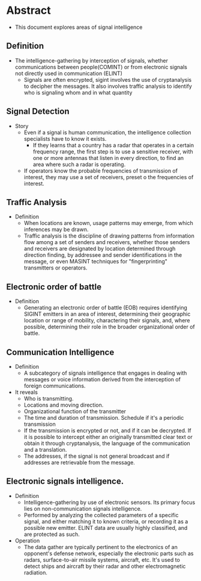 # Abstract
* This document explores areas of signal intelligence

## Definition
* The intelligence-gathering by interception of signals, whether communications between people(COMINT) or from electronic signals not directly used in communication (ELINT)
    * Signals are often encrypted, sigint involves the use of cryptanalysis to decipher the messages. It also involves traffic analysis to identify who is signaling whom and in what quantity

## Signal Detection
* Story
    * Even if a signal is human communication, the intelligence collection specialists have to know it exists.
        * If they learns that a country has a radar that operates in a certain frequency range, the first step is to use a sensitive receiver, with one or more antennas that listen in every direction, to find an area where such a radar is operating.
    * If operators know the probable frequencies of transmission of interest, they may use a set of receivers, preset o the frequencies of interest.

## Traffic Analysis
* Definition
    * When locations are known, usage patterns may emerge, from which inferences may be drawn.
    * Traffic analysis is the discipline of drawing patterns from information flow among a set of senders and receivers, whether those senders and receivers are designated by location determined through direction finding, by addressee and sender identifications in the message, or even MASINT techniques for "fingerprinting" transmitters or operators.

## Electronic order of battle
* Definition
    * Generating an electronic order of battle (EOB) requires identifying SIGINT emitters in an area of interest, determining their geographic location or range of mobility, charactering their signals, and, where possible, determining their role in the broader organizational order of battle.

## Communication Intelligence
* Definition
    * A subcategory of signals intelligence that engages in dealing with messages or voice information derived from the interception of foreign communications.
* It reveals
    * Who is transmitting.
    * Locations and moving direction.
    * Organizational function of the transmitter
    * The time and duration of transmission. Schedule if it's a periodic transmission
    * If the transmission is encrypted or not, and if it can be decrypted. If it is possible to intercept either an originally transmitted clear text or obtain it through cryptanalysis, the language of the communication and a translation.
    * The addresses, if the signal is not general broadcast and if addresses are retrievable from the message.

## Electronic signals intelligence.
* Definition
    * Intelligence-gathering by use of electronic sensors. Its primary focus lies on non-communication signals intelligence.
    * Performed by analyzing the collected parameters of a specific signal, and either matching it to known criteria, or recording it as a possible new emitter. ELINT data are usually highly classified, and are protected as such.
* Operation
    * The data gather are typically pertinent to the electronics of an opponent's defense network, especially the electronic parts such as radars, surface-to-air missile systems, aircraft, etc. It's used to detect ships and aircraft by their radar and other electromagnetic radiation.
